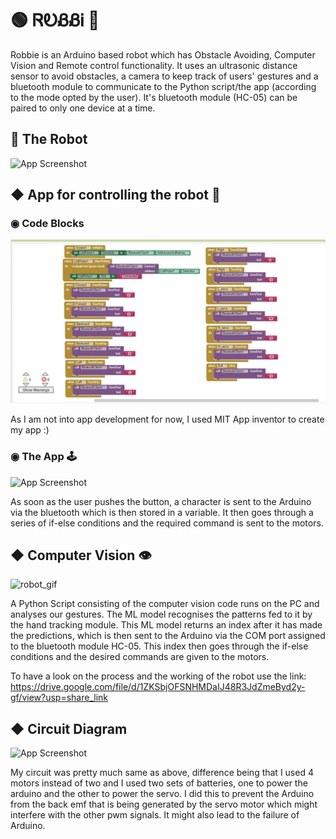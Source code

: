 
# 🟢 ᏒᎧᏰᏰᎥ 🤖

Robbie is an Arduino based robot which has Obstacle Avoiding, Computer Vision and Remote control functionality. 
It uses an ultrasonic distance sensor to avoid obstacles, a camera to keep track of users' gestures and a bluetooth module to communicate to the Python script/the app (according to the mode opted by the user). It's bluetooth module (HC-05) can be paired to only one device at a time.

## 🔶 The Robot 

![App Screenshot](https://user-images.githubusercontent.com/114488605/208926277-45c92411-7b17-4ed6-8533-5b03a1a36960.jpg)


## ◆ App for controlling the robot 📱

 ###  ◉ Code Blocks
![App Screenshot](https://github.com/Abhishek-Kanti/OA-RC-Robot/blob/main/Images/app_blocks.jpeg)

As I am not into app development for now, I used MIT App inventor to create my app :)

 ### ◉ The App 🕹️
![App Screenshot](https://user-images.githubusercontent.com/114488605/208926528-810db798-be83-4d88-86d1-6d146c2afd45.jpeg)

As soon as the user pushes the button, a character is sent to the Arduino via the bluetooth which is then stored in a variable. It then goes through a series of if-else conditions and the required command is sent to the motors.

## ◆ Computer Vision 👁️

![robot_gif](https://user-images.githubusercontent.com/114488605/212562040-3ce82f09-c8dd-45ce-884c-a83bfc2062e2.gif)

A Python Script consisting of the computer vision code runs on the PC and analyses our gestures. The ML model recognises the patterns fed to it by the hand tracking module. This ML model returns an index after it has made the predictions, which is then sent to the Arduino via the COM port assigned to the bluetooth module HC-05. This index then goes through the if-else conditions and the desired commands are given to the motors.

To have a look on the process and the working of the robot use the link: https://drive.google.com/file/d/1ZKSbjOFSNHMDaIJ48R3JdZmeByd2y-gf/view?usp=share_link
 
 ## ◆ Circuit Diagram
![App Screenshot](https://user-images.githubusercontent.com/114488605/208926716-aaa025e3-9435-4683-bbe1-b2ca6aa4f4c0.jpg)

My circuit was pretty much same as above, difference being that I used 4 motors instead of two and I used two sets of batteries, one to power the arduino and the other to power the servo. I did this to
prevent the Arduino from the back emf that is being generated by the servo motor which might interfere with the other pwm signals. It might also lead to the failure of Arduino.
